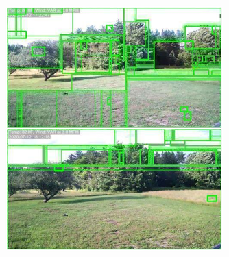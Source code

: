![20200712-162718-165723](in/20200712/20200712-162718-165723_0_.jpg)
![20200712-165728-172733](in/20200712/20200712-165728-172733_0_.jpg)
